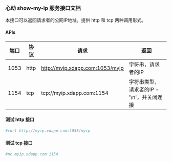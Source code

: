 ### 心动 show-my-ip 服务接口文档

本接口可以返回请求者的公网IP地址。提供 http 和 tcp 两种调用形式。

#### APIs

| 端口 | 协议 | 请求 | 返回 |
| ------ | ------ | ------ | ------ |
| 1053 | http | http://myip.xdapp.com:1053/myip | 字符串，请求者的IP |
| 1154 | tcp  | tcp://myip.xdapp.com:1154 | 字符串类型，请求者的IP + '\\n'，并关闭连接 |

#### 测试 http 接口
```bash
#curl http://myip.xdapp.com:1053/myip
```

#### 测试 tcp 接口
```bash
#nc myip.xdapp.com 1154
```
